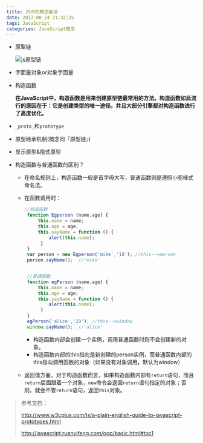 ```yaml
---
title: JS中的概念解读
date: 2017-08-24 21:32:25
tags: JavaScript
categories: JavaScript概念
---
```


- 原型链

  ![js原型链](https://raw.githubusercontent.com/heooos/heooos.github.io/master/img_res/js_prototypes.jpeg)

- 字面量对象or对象字面量

- 构造函数

  **在JavaScript中，构造函数是用来创建原型链最常用的方法。构造函数如此流行的原因在于：它是创建类型的唯一途径。并且大部分引擎都对构造函数进行了高度优化。**

- `_proto_`和`prototype`

- 原型继承机制(概念同『原型链』)

- 显示原型&隐式原型

- 构造函数与普通函数的区别？

  - 在命名规则上，构造函数一般是首字母大写，普通函数则是遵照小驼峰式命名法。

  - 在函数调用时：

    ```javascript
    //构造函数
     function Egperson (name,age) {
         this.name = name;
         this.age = age;
         this.sayName = function () {
             alert(this.name);
          }
     }
     var person = new Egperson('mike','18'); //this-->person
     person.sayName();  //'mike'


     //普通函数
     function egPerson (name,age) {
         this.name = name;
         this.age = age;
         this.sayName = function () {
             alert(this.name);
          }
     }
     egPerson('alice','23'); //this-->window
     window.sayName();  //'alice'
    ```

    - 构造函数内部会创建一个实例，调用普通函数时则不会创建新的对象。
    - 构造函数内部的this指向是新创建的person实例，而普通函数内部的this指向调用函数的对象（如果没有对象调用，默认为window）

  - 返回值方面，对于构造函数而言，如果构造函数内部有`return`语句，而且`return`后面跟着一个对象，`new`命令会返回`return`语句指定的对象；否则，就会不管`return`语句，返回`this`对象。





> 参考文档：
>
> http://www.w3cplus.com/js/a-plain-english-guide-to-javascript-prototypes.html
>
> http://javascript.ruanyifeng.com/oop/basic.html#toc1